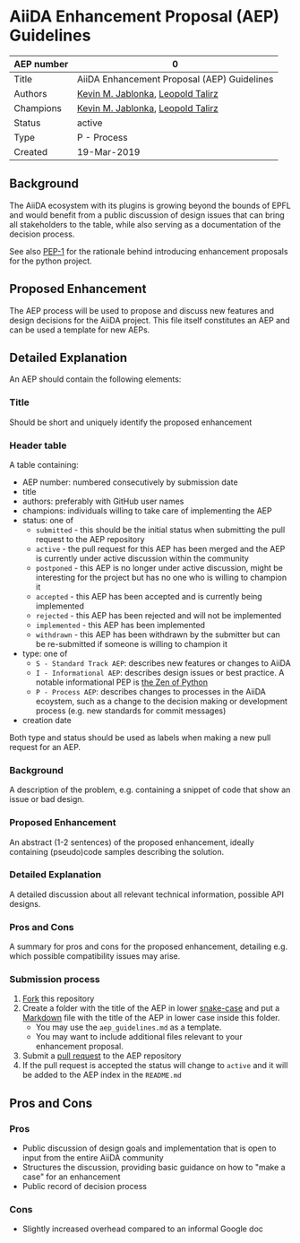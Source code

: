 # AiiDA Enhancement Proposal (AEP) Guidelines

| AEP number | 0                                                            |
|------------|--------------------------------------------------------------|
| Title      | AiiDA Enhancement Proposal (AEP) Guidelines                  |
| Authors    | [Kevin M. Jablonka](mailto:kevin.jablonka@epfl.ch), [Leopold Talirz](mailto:leopold.talirz@epfl.ch)|
| Champions  | [Kevin M. Jablonka](mailto:kevin.jablonka@epfl.ch), [Leopold Talirz](mailto:leopold.talirz@epfl.ch)|
| Status     | active                                                       |
| Type       | P - Process                                                  |
| Created    | 19-Mar-2019                                                  |

## Background 
The AiiDA ecosystem with its plugins is growing beyond the bounds of EPFL
and would benefit from a public discussion of design issues that can bring 
all stakeholders to the table, while also serving as a documentation of the decision process.

See also [PEP-1](https://www.python.org/dev/peps/pep-0001/) for the rationale behind
introducing enhancement proposals for the python project. 

## Proposed Enhancement 
The AEP process will be used to propose and discuss new features and design decisions for the AiiDA project. 
This file itself constitutes an AEP and can be used a template for new AEPs. 

## Detailed Explanation 
An AEP should contain the following elements:

### Title

Should be short and uniquely identify the proposed enhancement

### Header table

A table containing:
  * AEP number: numbered consecutively by submission date
  * title
  * authors: preferably with GitHub user names
  * champions: individuals willing to take care of implementing the AEP
  * status: one of
    * `submitted` - this should be the initial status when submitting the pull request to the AEP repository
    * `active` - the pull request for this AEP has been merged and the AEP is currently under active discussion within the community 
    * `postponed` - this AEP is no longer under active discussion, might be interesting for the project but has no one who is willing to champion it 
    * `accepted` - this AEP has been accepted and is currently being implemented
    * `rejected` - this AEP has been rejected and will not be implemented
    * `implemented` - this AEP has been implemented
    * `withdrawn` - this AEP has been withdrawn by the submitter but can be re-submitted if someone is willing to champion it
  * type: one of
    * `S - Standard Track AEP`: describes new features or changes to AiiDA
    * `I - Informational AEP`: describes design issues or best practice. A notable informational PEP is [the Zen of Python](https://www.python.org/dev/peps/pep-0020/)
    * `P - Process AEP`: describes changes to processes in the AiiDA ecoystem, such as a change to the decision making or development process (e.g. new standards for commit messages)
  * creation date

Both type and status should be used as labels when making a new pull request for an AEP.

### Background

A description of the problem, e.g. containing a snippet of code that show an issue or bad design.

### Proposed Enhancement

An abstract (1-2 sentences) of the proposed enhancement, ideally containing (pseudo)code samples describing the solution.

### Detailed Explanation

A detailed discussion about all relevant technical information, possible API designs.

### Pros and Cons

A summary for pros and cons for the proposed enhancement, detailing e.g. which possible compatibility issues may arise.

### Submission process
1. [Fork](https://help.github.com/en/articles/fork-a-repo) this repository
2. Create a folder with the title of the AEP in lower [snake-case](https://en.wikipedia.org/wiki/Snake_case)
   and put a [Markdown](https://guides.github.com/features/mastering-markdown/) file with the title of the AEP in lower case inside this folder.
     * You may use the `aep_guidelines.md` as a template.
     * You may want to include additional files relevant to your enhancement proposal.
3. Submit a [pull request](https://help.github.com/en/articles/creating-a-pull-request) to the AEP repository
4. If the pull request is accepted the status will change to `active` and it will be added to the AEP index in the `README.md` 

## Pros and Cons 

### Pros
* Public discussion of design goals and implementation that is open to input from the entire AiiDA community
* Structures the discussion, providing basic guidance on how to "make a case" for an enhancement
* Public record of decision process 

### Cons
* Slightly increased overhead compared to an informal Google doc
